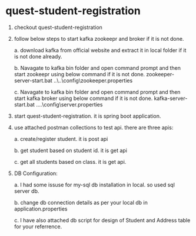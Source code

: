 # quest-student-registration
1. checkout quest-student-registration

2. follow below steps to start kafka zookeepr and broker if it is not done.

    a. download kafka from official website and extract it in local folder if it is not done already.
  
    b. Navagate to kafka bin folder and open command prompt and then start zookeepr using below command if it is not done.
      zookeeper-server-start.bat ..\\..\config\zookeeper.properties
 
    c. Navagate to kafka bin folder and open command prompt and then start kafka broker using below command if it is not done.
      kafka-server-start.bat ..\..\config\server.properties
 
3. start quest-student-registration. it is spring boot application. 

4. use attached postman collections to test api. there are three apis:

    a. create/register student. it is post api
    
    b. get student based on student id. it is get api
  
    c. get all students based on class. it is get api.
  
 
5. DB Configuration:

    a. I had some issuse for my-sql db installation in local. so used sql server db.
    
    b. change db connection details as per your local db in application.properties
    
    c. I have also attached db script for design of Student and Address table for your referrence. 
  

